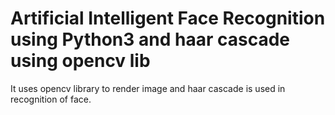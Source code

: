 
# Artificial Intelligent Face Recognition using Python3 and haar cascade using opencv lib
It uses opencv library to render image and haar cascade is used in recognition of face.
